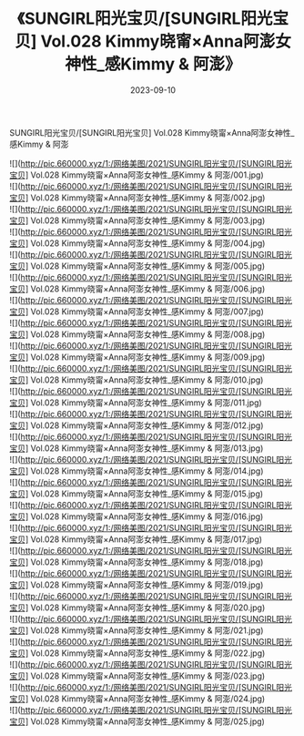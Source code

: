 ﻿---
layout: post
title:  《SUNGIRL阳光宝贝/[SUNGIRL阳光宝贝] Vol.028 Kimmy晓甯×Anna阿澎女神性_感Kimmy & 阿澎》
date:   2023-09-10
img: http://pic.660000.xyz/1:/网络美图/2021/SUNGIRL阳光宝贝/[SUNGIRL阳光宝贝] Vol.028 Kimmy晓甯×Anna阿澎女神性_感Kimmy & 阿澎/000.jpg
categories: [美女, 清纯, 唯美]
---

SUNGIRL阳光宝贝/[SUNGIRL阳光宝贝] Vol.028 Kimmy晓甯×Anna阿澎女神性_感Kimmy & 阿澎

 ![](http://pic.660000.xyz/1:/网络美图/2021/SUNGIRL阳光宝贝/[SUNGIRL阳光宝贝] Vol.028 Kimmy晓甯×Anna阿澎女神性_感Kimmy & 阿澎/001.jpg) <br>![](http://pic.660000.xyz/1:/网络美图/2021/SUNGIRL阳光宝贝/[SUNGIRL阳光宝贝] Vol.028 Kimmy晓甯×Anna阿澎女神性_感Kimmy & 阿澎/002.jpg) <br>![](http://pic.660000.xyz/1:/网络美图/2021/SUNGIRL阳光宝贝/[SUNGIRL阳光宝贝] Vol.028 Kimmy晓甯×Anna阿澎女神性_感Kimmy & 阿澎/003.jpg) <br>![](http://pic.660000.xyz/1:/网络美图/2021/SUNGIRL阳光宝贝/[SUNGIRL阳光宝贝] Vol.028 Kimmy晓甯×Anna阿澎女神性_感Kimmy & 阿澎/004.jpg) <br>![](http://pic.660000.xyz/1:/网络美图/2021/SUNGIRL阳光宝贝/[SUNGIRL阳光宝贝] Vol.028 Kimmy晓甯×Anna阿澎女神性_感Kimmy & 阿澎/005.jpg) <br>![](http://pic.660000.xyz/1:/网络美图/2021/SUNGIRL阳光宝贝/[SUNGIRL阳光宝贝] Vol.028 Kimmy晓甯×Anna阿澎女神性_感Kimmy & 阿澎/006.jpg) <br>![](http://pic.660000.xyz/1:/网络美图/2021/SUNGIRL阳光宝贝/[SUNGIRL阳光宝贝] Vol.028 Kimmy晓甯×Anna阿澎女神性_感Kimmy & 阿澎/007.jpg) <br>![](http://pic.660000.xyz/1:/网络美图/2021/SUNGIRL阳光宝贝/[SUNGIRL阳光宝贝] Vol.028 Kimmy晓甯×Anna阿澎女神性_感Kimmy & 阿澎/008.jpg) <br>![](http://pic.660000.xyz/1:/网络美图/2021/SUNGIRL阳光宝贝/[SUNGIRL阳光宝贝] Vol.028 Kimmy晓甯×Anna阿澎女神性_感Kimmy & 阿澎/009.jpg) <br>![](http://pic.660000.xyz/1:/网络美图/2021/SUNGIRL阳光宝贝/[SUNGIRL阳光宝贝] Vol.028 Kimmy晓甯×Anna阿澎女神性_感Kimmy & 阿澎/010.jpg) <br>![](http://pic.660000.xyz/1:/网络美图/2021/SUNGIRL阳光宝贝/[SUNGIRL阳光宝贝] Vol.028 Kimmy晓甯×Anna阿澎女神性_感Kimmy & 阿澎/011.jpg) <br>![](http://pic.660000.xyz/1:/网络美图/2021/SUNGIRL阳光宝贝/[SUNGIRL阳光宝贝] Vol.028 Kimmy晓甯×Anna阿澎女神性_感Kimmy & 阿澎/012.jpg) <br>![](http://pic.660000.xyz/1:/网络美图/2021/SUNGIRL阳光宝贝/[SUNGIRL阳光宝贝] Vol.028 Kimmy晓甯×Anna阿澎女神性_感Kimmy & 阿澎/013.jpg) <br>![](http://pic.660000.xyz/1:/网络美图/2021/SUNGIRL阳光宝贝/[SUNGIRL阳光宝贝] Vol.028 Kimmy晓甯×Anna阿澎女神性_感Kimmy & 阿澎/014.jpg) <br>![](http://pic.660000.xyz/1:/网络美图/2021/SUNGIRL阳光宝贝/[SUNGIRL阳光宝贝] Vol.028 Kimmy晓甯×Anna阿澎女神性_感Kimmy & 阿澎/015.jpg) <br>![](http://pic.660000.xyz/1:/网络美图/2021/SUNGIRL阳光宝贝/[SUNGIRL阳光宝贝] Vol.028 Kimmy晓甯×Anna阿澎女神性_感Kimmy & 阿澎/016.jpg) <br>![](http://pic.660000.xyz/1:/网络美图/2021/SUNGIRL阳光宝贝/[SUNGIRL阳光宝贝] Vol.028 Kimmy晓甯×Anna阿澎女神性_感Kimmy & 阿澎/017.jpg) <br>![](http://pic.660000.xyz/1:/网络美图/2021/SUNGIRL阳光宝贝/[SUNGIRL阳光宝贝] Vol.028 Kimmy晓甯×Anna阿澎女神性_感Kimmy & 阿澎/018.jpg) <br>![](http://pic.660000.xyz/1:/网络美图/2021/SUNGIRL阳光宝贝/[SUNGIRL阳光宝贝] Vol.028 Kimmy晓甯×Anna阿澎女神性_感Kimmy & 阿澎/019.jpg) <br>![](http://pic.660000.xyz/1:/网络美图/2021/SUNGIRL阳光宝贝/[SUNGIRL阳光宝贝] Vol.028 Kimmy晓甯×Anna阿澎女神性_感Kimmy & 阿澎/020.jpg) <br>![](http://pic.660000.xyz/1:/网络美图/2021/SUNGIRL阳光宝贝/[SUNGIRL阳光宝贝] Vol.028 Kimmy晓甯×Anna阿澎女神性_感Kimmy & 阿澎/021.jpg) <br>![](http://pic.660000.xyz/1:/网络美图/2021/SUNGIRL阳光宝贝/[SUNGIRL阳光宝贝] Vol.028 Kimmy晓甯×Anna阿澎女神性_感Kimmy & 阿澎/022.jpg) <br>![](http://pic.660000.xyz/1:/网络美图/2021/SUNGIRL阳光宝贝/[SUNGIRL阳光宝贝] Vol.028 Kimmy晓甯×Anna阿澎女神性_感Kimmy & 阿澎/023.jpg) <br>![](http://pic.660000.xyz/1:/网络美图/2021/SUNGIRL阳光宝贝/[SUNGIRL阳光宝贝] Vol.028 Kimmy晓甯×Anna阿澎女神性_感Kimmy & 阿澎/024.jpg) <br>![](http://pic.660000.xyz/1:/网络美图/2021/SUNGIRL阳光宝贝/[SUNGIRL阳光宝贝] Vol.028 Kimmy晓甯×Anna阿澎女神性_感Kimmy & 阿澎/025.jpg) <br>